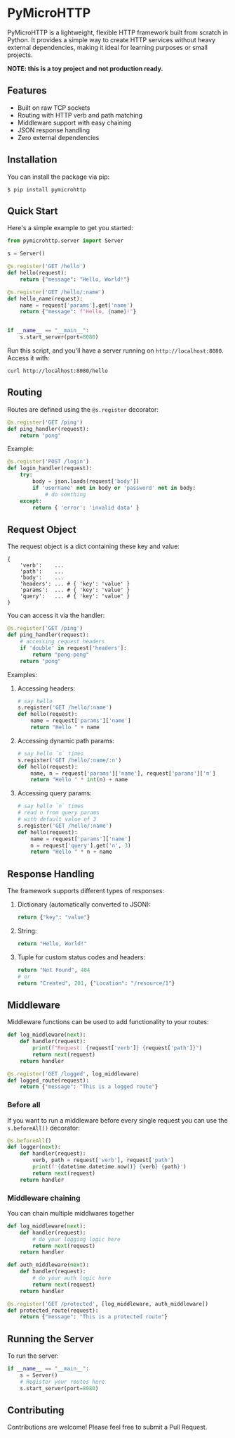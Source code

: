 # PyMicroHTTP

PyMicroHTTP is a lightweight, flexible HTTP framework built from scratch in Python. It provides a simple way to create HTTP services without heavy external dependencies, making it ideal for learning purposes or small projects.

__NOTE: this is a toy project and not production ready.__

## Features

- Built on raw TCP sockets
- Routing with HTTP verb and path matching
- Middleware support with easy chaining
- JSON response handling
- Zero external dependencies

## Installation

You can install the package via pip:
```
$ pip install pymicrohttp
```

## Quick Start

Here's a simple example to get you started:

```python
from pymicrohttp.server import Server

s = Server()

@s.register('GET /hello')
def hello(request):
    return {"message": "Hello, World!"}

@s.register('GET /hello/:name')
def hello_name(request):
    name = request['params'].get('name')
    return {"message": f"Hello, {name}!"}


if __name__ == "__main__":
    s.start_server(port=8080)
```

Run this script, and you'll have a server running on `http://localhost:8080`. Access it with:

```
curl http://localhost:8080/hello
```

## Routing

Routes are defined using the `@s.register` decorator:

```python
@s.register('GET /ping')
def ping_handler(request):
    return "pong"
```

Example:

```python
@s.register('POST /login')
def login_handler(request):
    try:
        body = json.loads(request['body'])
        if 'username' not in body or 'password' not in body:
            # do somthing
    except:
        return { 'error': 'invalid data' }
```

## Request Object

The request object is a dict containing these key and value:
```
{
    'verb':    ...
    'path':    ...
    'body':    ...
    'headers': ... # { 'key': 'value' }
    'params':  ... # { 'key': 'value' }
    'query':   ... # { 'key': 'value' }
}
```

You can access it via the handler:
```py
@s.register('GET /ping')
def ping_handler(request):
    # accessing request headers
    if 'double' in request['headers']:
        return "pong-pong"
    return "pong"
```

Examples:

1. Accessing headers:
    ```py
    # say hello
    s.register('GET /hello/:name')
    def hello(request):
        name = request['params']['name']
        return "Hello " + name
    ```

1. Accessing dynamic path params:
    ```py
    # say hello `n` times
    s.register('GET /hello/:name/:n')
    def hello(request):
        name, n = request['params']['name'], request['params']['n']
        return "Hello " * int(n) + name
    ```

1. Accessing query params:
    ```py
    # say hello `n` times
    # read n from query params
    # with default value of 3
    s.register('GET /hello/:name')
    def hello(request):
        name = request['params']['name']
        n = request['query'].get('n', 3)
        return "Hello " * n + name
    ```

## Response Handling

The framework supports different types of responses:

1. Dictionary (automatically converted to JSON):
   ```python
   return {"key": "value"}
   ```

2. String:
   ```python
   return "Hello, World!"
   ```

3. Tuple for custom status codes and headers:
   ```python
   return "Not Found", 404
   # or
   return "Created", 201, {"Location": "/resource/1"}
   ```


## Middleware
Middleware functions can be used to add functionality to your routes:

```python
def log_middleware(next):
    def handler(request):
        print(f"Request: {request['verb']} {request['path']}")
        return next(request)
    return handler

@s.register('GET /logged', log_middleware)
def logged_route(request):
    return {"message": "This is a logged route"}
```

### Before all

If you want to run a middleware before every single request you can use the `s.beforeAll()` decorator:
```py
@s.beforeAll()
def logger(next):
    def handler(request):
        verb, path = request['verb'], request['path']
        print(f'{datetime.datetime.now()} {verb} {path}')
        return next(request)
    return handler
```

### Middleware chaining
You can chain multiple middlwares together
```py
def log_middleware(next):
    def handler(request):
        # do your logging logic here
        return next(request)
    return handler

def auth_middleware(next):
    def handler(request):
        # do your auth logic here
        return next(request)
    return handler

@s.register('GET /protected', [log_middleware, auth_middleware])
def protected_route(request):
    return {"message": "This is a protected route"}
```

## Running the Server

To run the server:

```python
if __name__ == "__main__":
    s = Server()
    # Register your routes here
    s.start_server(port=8080)
```

## Contributing

Contributions are welcome! Please feel free to submit a Pull Request.
